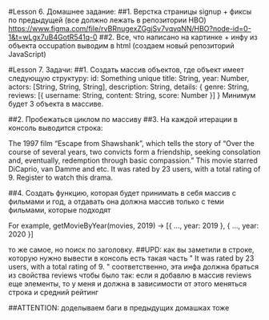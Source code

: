 #Lesson 6. Домашнее задание: ##1. Верстка страницы signup + фиксы по предыдущей (все должно лежать в репозитории HBO) https://www.figma.com/file/rvBRnugexZGgjSv7vqvqNN/HBO?node-id=0-1&t=wLgx7uB4GotR541q-0 ##2. Все, что написано на картинке + инфу из объекта occupation выводим в html (создаем новый репозиторий JavaScript)

#Lesson 7. Задачи: ##1. Создать массив объектов, где объект имеет следующую структуру: id: Something unique title: String, year: Number, actors: [String, String, String], description: String, details: { genre: String, reviews: [{ username: String, content: String, score: Number }] } Минимум будет 3 объекта в массиве.

##2. Пробежаться циклом по массиву ##3. На каждой итерации в консоль выводится строка:

The 1997 film “Escape from Shawshank”, which tells the story of “Over the course of several years, two convicts form a friendship, seeking consolation and, eventually, redemption through basic compassion.” This movie starred DiCaprio, van Damme and etc. It was rated by 23 users, with a total rating of 9. Register to watch this drama.

##4. Создать функцию, которая будет принимать в себя массив с фильмами и год, а отдавать она должна массив только с теми фильмами, которые подходят

For example, getMovieByYear(movies, 2019) -> [{ …, year: 2019 }, { …, year: 2020 }]

то же самое, но поиск по заголовку.
##UPD: как вы заметили в строке, которую нужно вывести в консоль есть такая часть " It was rated by 23 users, with a total rating of 9. " соответственно, эта инфа должна браться из свойства reviews чтобы было так: если я добавлю в массив reviews еще элементы, то у меня и должна в зависимости от этого меняться строка и средний рейтинг

##ATTENTION: доделываем баги в предыдущих домашках тоже
